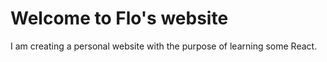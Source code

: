 # Welcome to Flo's website

I am creating a personal website with the purpose of learning some React. 

<!---![Alt Text](https://raw.githubusercontent.com/Flaque/Flaque/master/bubble.gif)--->








